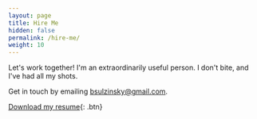 ```yaml
---
layout: page
title: Hire Me
hidden: false
permalink: /hire-me/
weight: 10
---
```


Let's work together! I'm an extraordinarily useful person. I don't bite, and I've had all my shots.

Get in touch by emailing [bsulzinsky@gmail.com](mailto:bsulzinsky@gmail.com).

[Download my resume](<../assets/me/Ben Sulzinsky - Resume.pdf>){: .btn}